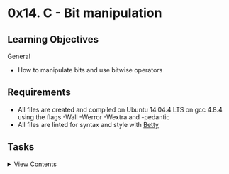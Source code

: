 # 0x14. C - Bit manipulation


## Learning Objectives

General

- How to manipulate bits and use bitwise operators

## Requirements

- All files are created and compiled on Ubuntu 14.04.4 LTS on gcc 4.8.4 using the flags -Wall -Werror -Wextra and -pedantic
- All files are linted for syntax and style with [Betty](https://github.com/holbertonschool/Betty)

## Tasks

<details>
<summary>View Contents</summary>

### [0. 0](./0-binary_to_uint.c)

- Write a function that converts a binary number to an unsigned int.
  - Prototype: `unsigned int binary_to_uint(const char *b)`;
  - where b is pointing to a string of 0 and 1 chars
  - Return: the converted number, or 0 if
    - there is one or more chars in the string b that is not 0 or 1
    - b is NULL

```
julien@ubuntu:~/0x14. Binary$ cat 0-main.c
```

```c
#include <stdio.h>
#include "holberton.h"

/**
 * main - check the code for Holberton School students.
 *
 * Return: Always 0.
 */
int main(void)
{
    unsigned int n;

    n = binary_to_uint("1");
    printf("%u\n", n);
    n = binary_to_uint("101");
    printf("%u\n", n);
    n = binary_to_uint("1e01");
    printf("%u\n", n);
    n = binary_to_uint("1100010");
    printf("%u\n", n);
    n = binary_to_uint("0000000000000000000110010010");
    printf("%u\n", n);
    return (0);
}
```

```
julien@ubuntu:~/0x14. Binary$ gcc -Wall -pedantic -Werror -Wextra 0-main.c 0-binary_to_uint.c -o a
julien@ubuntu:~/0x14. Binary$ ./a
1
5
0
98
402
```

### [1. 1](./1-print_binary.c)

- Write a function that prints the binary representation of a number.
  - Prototype: `void print_binary(unsigned long int n)`;
  - Format: see example
  - You are not allowed to use arrays
  - You are not allowed to use malloc
  - You are not allowed to use the % or / operators

```
julien@ubuntu:~/0x14. Binary$ cat 1-main.c
```

```c
#include <stdio.h>
#include "holberton.h"

/**
 * main - check the code for Holberton School students.
 *
 * Return: Always 0.
 */
int main(void)
{
    print_binary(0);
    printf("\n");
    print_binary(1);
    printf("\n");
    print_binary(98);
    printf("\n");
    print_binary(1024);
    printf("\n");
    print_binary((1 << 10) + 1);
    printf("\n");
    return (0);
}
```

```
julien@ubuntu:~/0x14. Binary$ gcc -Wall -pedantic -Werror -Wextra 1-main.c 1-print_binary.c _putchar.c -o b
julien@ubuntu:~/0x14. Binary$ ./b
0
1
1100010
10000000000
10000000001
```

### [2. 10](./2-get_bit.c)

- Write a function that returns the value of a bit at a given index.
  - Prototype: `int get_bit(unsigned long int n, unsigned int index)`;
  - where index is the index, starting from 0 of the bit you want to get
  - Returns: the value of the bit at index index or -1 if an error occured

```
julien@ubuntu:~/0x14. Binary$ cat 2-main.c
```

```c
#include <stdio.h>
#include "holberton.h"

/**
 * main - check the code for Holberton School students.
 *
 * Return: Always 0.
 */
int main(void)
{
    int n;

    n = get_bit(1024, 10);
    printf("%d\n", n);
    n = get_bit(98, 1);
    printf("%d\n", n);
    n = get_bit(1024, 0);
    printf("%d\n", n);
    return (0);
}
```

```
julien@ubuntu:~/0x14. Binary$ gcc -Wall -pedantic -Werror -Wextra 2-main.c 2-get_bit.c -o c
julien@ubuntu:~/0x14. Binary$ ./c
1
1
0
```

### [3. 11](./3-set_bit.c)

- Write a function that sets the value of a bit to 1 at a given index.
  - Prototype: `int set_bit(unsigned long int *n, unsigned int index)`;
  - where index is the index, starting from 0 of the bit you want to set
  - Returns: 1 if it worked, or -1 if an error occurred

```
julien@ubuntu:~/0x14. Binary$ cat 3-main.c
```

```c
#include <stdio.h>
#include "holberton.h"

/**
 * main - check the code for Holberton School students.
 *
 * Return: Always 0.
 */
int main(void)
{
    unsigned long int n;

    n = 1024;
    set_bit(&n, 5);
    printf("%lu\n", n);
    n = 0;
    set_bit(&n, 10);
    printf("%lu\n", n);
    n = 98;
    set_bit(&n, 0);
    printf("%lu\n", n);
    return (0);
}
```

```
julien@ubuntu:~/0x14. Binary$ gcc -Wall -pedantic -Werror -Wextra 3-main.c 3-set_bit.c -o d
julien@ubuntu:~/0x14. Binary$ ./d
1056
1024
99
```

### [4. 100](./4-clear_bit.c)

- Write a function that sets the value of a bit to 0 at a given index.
  - Prototype: `int clear_bit(unsigned long int *n, unsigned int index)`;
  - where index is the index, starting from 0 of the bit you want to set
  - Returns: 1 if it worked, or -1 if an error occurred

```sh
julien@ubuntu:~/0x14. Binary$ cat 4-main.c
```

```c
#include <stdio.h>
#include "holberton.h"

/**
 * main - check the code for Holberton School students.
 *
 * Return: Always 0.
 */
int main(void)
{
    unsigned long int n;

    n = 1024;
    clear_bit(&n, 10);
    printf("%lu\n", n);
    n = 0;
    clear_bit(&n, 10);
    printf("%lu\n", n);
    n = 98;
    clear_bit(&n, 1);
    printf("%lu\n", n);
    return (0);
}
```

```
julien@ubuntu:~/0x14. Binary$ gcc -Wall -pedantic -Werror -Wextra 4-main.c 4-clear_bit.c -o e
julien@ubuntu:~/0x14. Binary$ ./e
0
0
96
```

### [5. 101](./5-flip_bits.c)

- Write a function that returns the number of bits you would need to flip to get from one number to another.
  - Prototype: `unsigned int flip_bits(unsigned long int n, unsigned long int m)`;
  - You are not allowed to use the % or / operators

```
julien@ubuntu:~/0x14. Binary$ cat 5-main.c
```

```c
#include <stdio.h>
#include "holberton.h"

/**
 * main - check the code for Holberton School students.
 *
 * Return: Always 0.
 */
int main(void)
{
    unsigned int n;

    n = flip_bits(1024, 1);
    printf("%u\n", n);
    n = flip_bits(402, 98);
    printf("%u\n", n);
    n = flip_bits(1024, 3);
    printf("%u\n", n);
    n = flip_bits(1024, 1025);
    printf("%u\n", n);
    return (0);
}
```

```
julien@ubuntu:~/0x14. Binary$ gcc -Wall -pedantic -Werror -Wextra 5-main.c 5-flip_bits.c -o f
julien@ubuntu:~/0x14. Binary$ ./f
2
5
3
1
```

### [6. Endianness](./100-get_endianness.c)

- Write a function that checks the endianness.
  - Prototype: `int get_endianness(void)`;
  - Returns: 0 if big endian, 1 if little endian

```
julien@ubuntu:~/0x14. Binary$ cat 100-main.c
```

```c
#include <stdio.h>
#include "holberton.h"

int main(void)
{
    int n;

    n = get_endianness();
    if (n != 0)
    {
        printf("Little Endian\n");
    }
    else
    {
        printf("Big Endian\n");
    }
    return (0);
}
```

```
julien@ubuntu:~/0x14. Binary$ gcc -Wall -pedantic -Werror -Wextra 100-main.c 100-get_endianness.c -o h
julien@ubuntu:~/0x14. Binary$ ./h
Little Endian
julien@ubuntu:~/0x14. Binary$ lscpu | head
Architecture:          x86_64
CPU op-mode(s):        32-bit, 64-bit
Byte Order:            Little Endian
CPU(s):                1
On-line CPU(s) list:   0
Thread(s) per core:    1
Core(s) per socket:    1
Socket(s):             1
NUMA node(s):          1
Vendor ID:             GenuineIntel
```

**Robert Deprizio** - [BD20171998](https://github.com/BD20171998)
